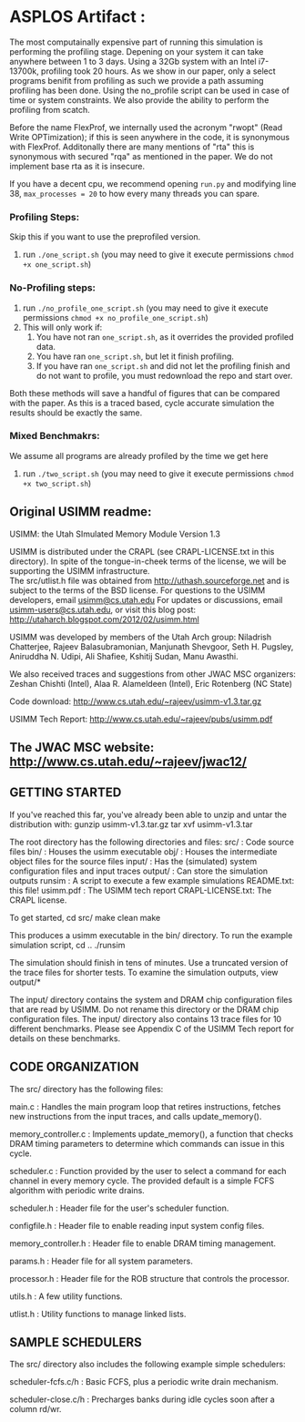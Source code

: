 # ASPLOS Artifact :
The most computainally expensive part of running this simulation is performing the profiling stage. 
Depening on your system it can take anywhere between 1 to 3 days. Using a 32Gb system with an Intel i7-13700k, profiling took 20 hours.
As we show in our paper, only a select programs benifit from profiling as such we provide a path assuming profiling has been done. 
Using the no_profile script can be used in case of time or system constraints.
We also provide the ability to perform the profiling from scatch.

Before the name FlexProf, we internally used the acronym "rwopt" (Read Write OPTimization); if this is seen anywhere in the code, it is synonymous with FlexProf. Additonally there are many mentions of "rta" this is synonymous with secured "rqa" as mentioned in the paper. We do not implement base rta as it is insecure.

If you have a decent cpu, we recommend opening `run.py` and modifying line 38, `max_processes = 20` to how every many threads you can spare.

### Profiling Steps:
Skip this if you want to use the preprofiled version.
1. run `./one_script.sh` (you may need to give it execute permissions `chmod +x one_script.sh`)
### No-Profiling steps:
1. run `./no_profile_one_script.sh` (you may need to give it execute permissions `chmod +x no_profile_one_script.sh`)
2. This will only work if:
   1. You have not ran `one_script.sh`, as it overrides the provided profiled data.
   2. You have ran `one_script.sh`, but let it finish profiling.
   3. If you have ran `one_script.sh` and did not let the profiling finish and do not want to profile, you must redownload the repo and start over.

Both these methods will save a handful of figures that can be compared with the paper. 
As this is a traced based, cycle accurate simulation the results should be exactly the same.

### Mixed Benchmakrs:
We assume all programs are already profiled by the time we get here
1. run `./two_script.sh` (you may need to give it execute permissions `chmod +x two_script.sh`)


Original USIMM readme:
------------------------------------------------------------------------------
USIMM: the Utah SImulated Memory Module
Version 1.3

USIMM is distributed under the CRAPL (see CRAPL-LICENSE.txt
in this directory).  In spite of the tongue-in-cheek terms of
the license, we will be supporting the USIMM infrastructure.  
The src/utlist.h file was obtained from http://uthash.sourceforge.net
and is subject to the terms of the BSD license.
For questions to the USIMM developers, email usimm@cs.utah.edu 
For updates or discussions, email usimm-users@cs.utah.edu,
or visit this blog post: http://utaharch.blogspot.com/2012/02/usimm.html

USIMM was developed by members of the Utah Arch group:
Niladrish Chatterjee, Rajeev Balasubramonian, Manjunath Shevgoor,
Seth H. Pugsley, Aniruddha N. Udipi, Ali Shafiee, Kshitij Sudan, Manu Awasthi.

We also received traces and suggestions from other JWAC MSC organizers:
Zeshan Chishti (Intel), Alaa R. Alameldeen (Intel), Eric Rotenberg (NC State)

Code download: http://www.cs.utah.edu/~rajeev/usimm-v1.3.tar.gz

USIMM Tech Report: http://www.cs.utah.edu/~rajeev/pubs/usimm.pdf

The JWAC MSC website: http://www.cs.utah.edu/~rajeev/jwac12/
------------------------------------------------------------------------------


GETTING STARTED
---------------

If you've reached this far, you've already been able to unzip and
untar the distribution with:
gunzip usimm-v1.3.tar.gz
tar xvf usimm-v1.3.tar

The root directory has the following directories and files:
src/      : Code source files
bin/      : Houses the usimm executable
obj/      : Houses the intermediate object files for the source files
input/    : Has the (simulated) system configuration files and input traces
output/   : Can store the simulation outputs
runsim    : A script to execute a few example simulations
README.txt: this file!
usimm.pdf : The USIMM tech report
CRAPL-LICENSE.txt: The CRAPL license.

To get started, 
cd src/
make clean
make

This produces a usimm executable in the bin/ directory.  To run the
example simulation script,
cd ..
./runsim

The simulation should finish in tens of minutes.  Use a truncated version of
the trace files for shorter tests.  To examine the simulation outputs,
view output/*

The input/ directory contains the system and DRAM chip configuration
files that are read by USIMM.  Do not rename this directory or
the DRAM chip configuration files.  The input/ directory also
contains 13 trace files for 10 different benchmarks.  Please see
Appendix C of the USIMM Tech report for details on these benchmarks.

CODE ORGANIZATION
-----------------

The src/ directory has the following files:

main.c : Handles the main program loop that retires instructions,
fetches new instructions from the input traces, and calls update_memory().

memory_controller.c : Implements update_memory(), a function that checks
DRAM timing parameters to determine which commands can issue in this cycle.

scheduler.c : Function provided by the user to select a command for each
channel in every memory cycle.  The provided default is a simple FCFS 
algorithm with periodic write drains.

scheduler.h : Header file for the user's scheduler function.

configfile.h : Header file to enable reading input system config files.

memory_controller.h : Header file to enable DRAM timing management.

params.h : Header file for all system parameters.

processor.h : Header file for the ROB structure that controls the processor.

utils.h : A few utility functions.

utlist.h : Utility functions to manage linked lists.


SAMPLE SCHEDULERS
-----------------

The src/ directory also includes the following example simple schedulers:

scheduler-fcfs.c/h    : Basic FCFS, plus a periodic write drain mechanism.

scheduler-close.c/h   : Precharges banks during idle cycles soon after a column rd/wr.


